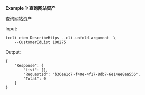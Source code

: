 **Example 1: 查询网站资产**

查询网站资产

Input: 

```
tccli ctem DescribeHttps --cli-unfold-argument  \
    --CustomerIdList 100275
```

Output: 
```
{
    "Response": {
        "List": [],
        "RequestId": "b36ee1c7-f40e-4f17-8db7-6e14ee8ea556",
        "Total": 0
    }
}
```

